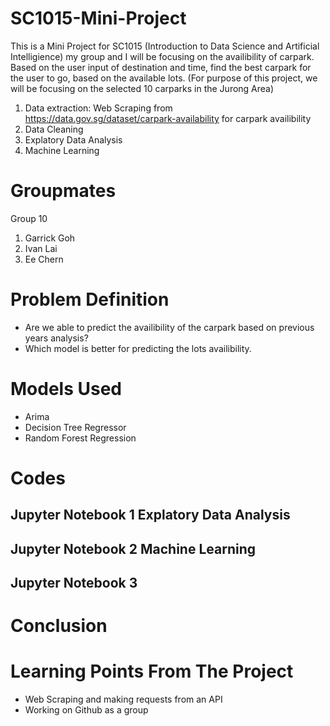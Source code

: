 # SC1015-Mini-Project
This is a Mini Project for SC1015 (Introduction to Data Science and Artificial Intelligience) my group and I will be focusing on the availibility of carpark. Based on the user input of destination and time, find the best carpark for the user to go, based on the available lots. (For purpose of this project, we will be focusing on the selected 10 carparks in the Jurong Area)
1. Data extraction: Web Scraping from https://data.gov.sg/dataset/carpark-availability for carpark availibility
2. Data Cleaning
3. Explatory Data Analysis
4. Machine Learning

# Groupmates
Group 10
1. Garrick Goh
2. Ivan Lai
3. Ee Chern

# Problem Definition
* Are we able to predict the availibility of the carpark based on previous years analysis?
* Which model is better for predicting the lots availibility.

# Models Used
* Arima
* Decision Tree Regressor
* Random Forest Regression

# Codes
## Jupyter Notebook 1 Explatory Data Analysis
## Jupyter Notebook 2 Machine Learning
## Jupyter Notebook 3 

# Conclusion 

# Learning Points From The Project
* Web Scraping and making requests from an API
* Working on Github as a group
